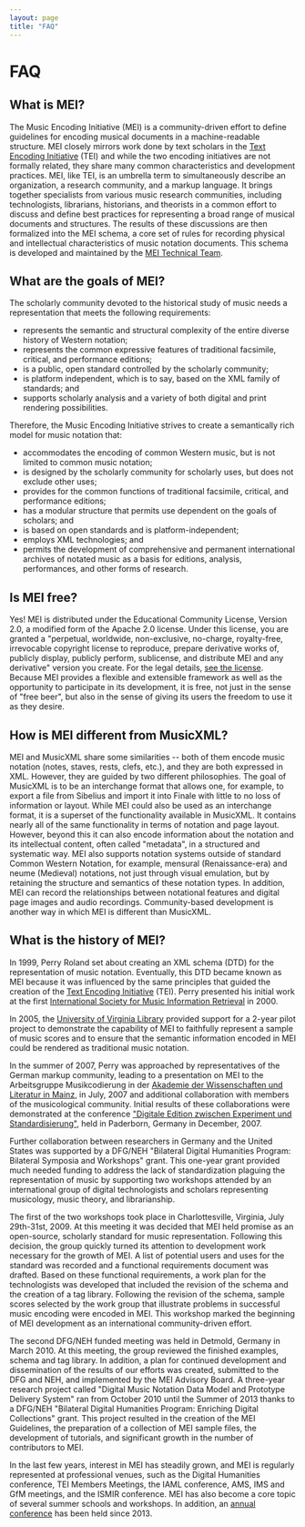 ```yaml
---
layout: page
title: "FAQ"
---
```

# FAQ

## What is MEI?

The Music Encoding Initiative (MEI) is a community-driven effort to define guidelines for encoding musical documents in a machine-readable structure. MEI closely mirrors work done by text scholars in the [Text Encoding Initiative](http://www.tei-c.org/) (TEI) and while the two encoding initiatives are not formally related, they share many common characteristics and development practices. MEI, like TEI, is an umbrella term to simultaneously describe an organization, a research community, and a markup language. It brings together specialists from various music research communities, including technologists, librarians, historians, and theorists in a common effort to discuss and define best practices for representing a broad range of musical documents and structures. The results of these discussions are then formalized into the MEI schema, a core set of rules for recording physical and intellectual characteristics of music notation documents. This schema is developed and maintained by the [MEI Technical Team](http://music-encoding.org/?page_id=18 "Technical Team").

## What are the goals of MEI?

The scholarly community devoted to the historical study of music needs a representation that meets the following requirements:

*   represents the semantic and structural complexity of the entire diverse history of Western notation;
*   represents the common expressive features of traditional facsimile, critical, and performance editions;
*   is a public, open standard controlled by the scholarly community;
*   is platform independent, which is to say, based on the XML family of standards; and
*   supports scholarly analysis and a variety of both digital and print rendering possibilities.

Therefore, the Music Encoding Initiative strives to create a semantically rich model for music notation that:

*   accommodates the encoding of common Western music, but is not limited to common music notation;
*   is designed by the scholarly community for scholarly uses, but does not exclude other uses;
*   provides for the common functions of traditional facsimile, critical, and performance editions;
*   has a modular structure that permits use dependent on the goals of scholars; and
*   is based on open standards and is platform-independent;
*   employs XML technologies; and
*   permits the development of comprehensive and permanent international archives of notated music as a basis for editions, analysis, performances, and other forms of research.

## Is MEI free?

Yes! MEI is distributed under the Educational Community License, Version 2.0, a modified form of the Apache 2.0 license. Under this license, you are granted a "perpetual, worldwide, non-exclusive, no-charge, royalty-free, irrevocable copyright license to reproduce, prepare derivative works of, publicly display, publicly perform, sublicense, and distribute MEI and any derivative" version you create. For the legal details, [see the license](http://opensource.org/licenses/ECL-2.0 "Educational Community License"). Because MEI provides a flexible and extensible framework as well as the opportunity to participate in its development, it is free, not just in the sense of "free beer", but also in the sense of giving its users the freedom to use it as they desire.

## How is MEI different from MusicXML?

MEI and MusicXML share some similarities -- both of them encode music notation (notes, staves, rests, clefs, etc.), and they are both expressed in XML. However, they are guided by two different philosophies. The goal of MusicXML is to be an interchange format that allows one, for example, to export a file from Sibelius and import it into Finale with little to no loss of information or layout. While MEI could also be used as an interchange format, it is a superset of the functionality available in MusicXML. It contains nearly all of the same functionality in terms of notation and page layout. However, beyond this it can also encode information about the notation and its intellectual content, often called "metadata", in a structured and systematic way. MEI also supports notation systems outside of standard Common Western Notation, for example, mensural (Renaissance-era) and neume (Medieval) notations, not just through visual emulation, but by retaining the structure and semantics of these notation types. In addition, MEI can record the relationships between notational features and digital page images and audio recordings. Community-based development is another way in which MEI is different than MusicXML.

## What is the history of MEI?

In 1999, Perry Roland set about creating an XML schema (DTD) for the representation of music notation. Eventually, this DTD became known as MEI because it was influenced by the same principles that guided the creation of the [Text Encoding Initiative](http://www.tei-c.org/) (TEI). Perry presented his initial work at the first [International Society for Music Information Retrieval](http://ismir.net/conferences.html) in 2000.

In 2005, the [University of Virginia Library](https://www.library.virginia.edu) provided support for a 2-year pilot project to demonstrate the capability of MEI to faithfully represent a sample of music scores and to ensure that the semantic information encoded in MEI could be rendered as traditional music notation.

In the summer of 2007, Perry was approached by representatives of the German markup community, leading to a presentation on MEI to the Arbeitsgruppe Musikcodierung in der [Akademie der Wissenschaften und Literatur in Mainz](http://www.adwmainz.de/startseite.html), in July, 2007 and additional collaboration with members of the musicological community. Initial results of these collaborations were demonstrated at the conference ["Digitale Edition zwischen Experiment und Standardisierung"](http://www.edirom.de/fileadmin/Literatur/Tagungsbericht_Digitale-Edition_Dez2007.pdf), held in Paderborn, Germany in December, 2007.

Further collaboration between researchers in Germany and the United States was supported by a DFG/NEH "Bilateral Digital Humanities Program: Bilateral Symposia and Workshops" grant. This one-year grant provided much needed funding to address the lack of standardization plaguing the representation of music by supporting two workshops attended by an international group of digital technologists and scholars representing musicology, music theory, and librarianship.

The first of the two workshops took place in Charlottesville, Virginia, July 29th-31st, 2009\. At this meeting it was decided that MEI held promise as an open-source, scholarly standard for music representation. Following this decision, the group quickly turned its attention to development work necessary for the growth of MEI. A list of potential users and uses for the standard was recorded and a functional requirements document was drafted. Based on these functional requirements, a work plan for the technologists was developed that included the revision of the schema and the creation of a tag library. Following the revision of the schema, sample scores selected by the work group that illustrate problems in successful music encoding were encoded in MEI. This workshop marked the beginning of MEI development as an international community-driven effort.

The second DFG/NEH funded meeting was held in Detmold, Germany in March 2010\. At this meeting, the group reviewed the finished examples, schema and tag library. In addition, a plan for continued development and dissemination of the results of our efforts was created, submitted to the DFG and NEH, and implemented by the MEI Advisory Board. A three-year research project called "Digital Music Notation Data Model and Prototype Delivery System" ran from October 2010 until the Summer of 2013 thanks to a DFG/NEH "Bilateral Digital Humanities Program: Enriching Digital Collections" grant. This project resulted in the creation of the MEI Guidelines, the preparation of a collection of MEI sample files, the development of tutorials, and significant growth in the number of contributors to MEI.

In the last few years, interest in MEI has steadily grown, and MEI is regularly represented at professional venues, such as the Digital Humanities conference, TEI Members Meetings, the IAML conference, AMS, IMS and GfM meetings, and the ISMIR conference. MEI has also become a core topic of several summer schools and workshops. In addition, an [annual conference](http://music-encoding.org/?page_id=97 "Conference") has been held since 2013.